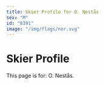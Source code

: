```yaml
---
title: Skier Profile for O. Nestås
sex: "M"
id: "8391"
image: "/img/flags/nor.svg" 
---
```


# Skier Profile

This page is for: O. Nestås.
    